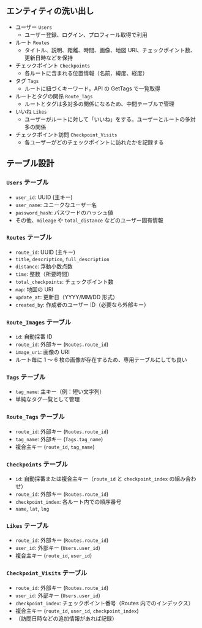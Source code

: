 ## エンティティの洗い出し

- ユーザー `Users`
  - ユーザー登録、ログイン、プロフィール取得で利用
- ルート `Routes`
  - タイトル、説明、距離、時間、画像、地図 URI、チェックポイント数、更新日時などを保持
- チェックポイント `Checkpoints`
  - 各ルートに含まれる位置情報（名前、緯度、経度）
- タグ `Tags`
  - ルートに紐づくキーワード。API の GetTags で一覧取得
- ルートとタグの関係 `Route_Tags`
  - ルートとタグは多対多の関係になるため、中間テーブルで管理
- いいね `Likes`
  - ユーザーがルートに対して「いいね」をする。ユーザーとルートの多対多の関係
- チェックポイント訪問 `Checkpoint_Visits`
  - 各ユーザーがどのチェックポイントに訪れたかを記録する

## テーブル設計

### `Users` テーブル

- `user_id`: UUID (主キー)
- `user_name`: ユニークなユーザー名
- `password_hash`: パスワードのハッシュ値
- その他、`mileage` や `total_distance` などのユーザー固有情報

### `Routes` テーブル

- `route_id`: UUID (主キー)
- `title`, `description`, `full_description`
- `distance`: 浮動小数点数
- `time`: 整数（所要時間）
- `total_checkpoints`: チェックポイント数
- `map`: 地図の URI
- `update_at`: 更新日（YYYY/MM/DD 形式）
- `created_by`: 作成者のユーザー ID（必要なら外部キー）

### `Route_Images` テーブル

- `id`: 自動採番 ID
- `route_id`: 外部キー (`Routes.route_id`)
- `image_uri`: 画像の URI
- ルート毎に 1 ～ 6 枚の画像が存在するため、専用テーブルにしても良い

### `Tags` テーブル

- `tag_name`: 主キー（例：短い文字列）
- 単純なタグ一覧として管理

### `Route_Tags` テーブル

- `route_id`: 外部キー (`Routes.route_id`)
- `tag_name`: 外部キー (`Tags.tag_name`)
- 複合主キー (`route_id`, `tag_name`)

### `Checkpoints` テーブル

- `id`: 自動採番または複合主キー（`route_id` と `checkpoint_index` の組み合わせ）
- `route_id`: 外部キー (`Routes.route_id`)
- `checkpoint_index`: 各ルート内での順序番号
- `name`, `lat`, `lng`

### `Likes` テーブル

- `route_id`: 外部キー (`Routes.route_id`)
- `user_id`: 外部キー (`Users.user_id`)
- 複合主キー (`route_id`, `user_id`)

### `Checkpoint_Visits` テーブル

- `route_id`: 外部キー (`Routes.route_id`)
- `user_id`: 外部キー (`Users.user_id`)
- `checkpoint_index`: チェックポイント番号（Routes 内でのインデックス）
- 複合主キー (`route_id`, `user_id`, `checkpoint_index`)
- （訪問日時などの追加情報があれば記録）
